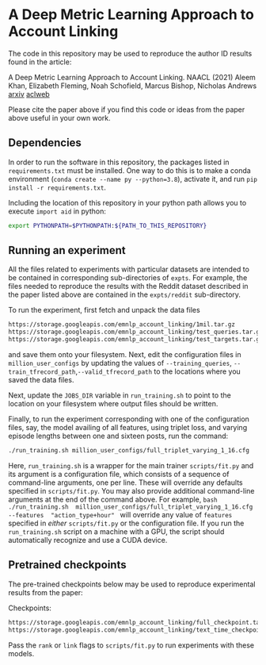 # A Deep Metric Learning Approach to Account Linking

The code in this repository may be used to reproduce the author ID
results found in the article:

A Deep Metric Learning Approach to Account Linking. NAACL (2021)
Aleem Khan, Elizabeth Fleming, Noah Schofield, Marcus Bishop, Nicholas Andrews
[arxiv](https://arxiv.org/abs/2105.07263) [aclweb](https://www.aclweb.org/anthology/2021.naacl-main.415/)

Please cite the paper above if you find this code or ideas from the
paper above useful in your own work.

## Dependencies

In order to run the software in this repository, the packages listed in 
`requirements.txt` must be installed. One way to do this is to make a 
conda environment (`conda create --name py --python=3.8`), activate it, 
and run `pip install -r requirements.txt`.

Including the location of this repository in your python path allows you 
to execute `import aid` in python:

```bash
export PYTHONPATH=$PYTHONPATH:${PATH_TO_THIS_REPOSITORY}
```

## Running an experiment

All the files related to experiments with particular datasets are 
intended to be contained in corresponding sub-directories of `expts`. 
For example, the files needed to reproduce the results with the Reddit 
dataset described in the paper listed above are contained in the 
`expts/reddit` sub-directory.

To run the experiment, first fetch and unpack the data files

```bash
https://storage.googleapis.com/emnlp_account_linking/1mil.tar.gz
https://storage.googleapis.com/emnlp_account_linking/test_queries.tar.gz
https://storage.googleapis.com/emnlp_account_linking/test_targets.tar.gz
```

and save them onto your filesystem. Next, edit the configuration files 
in `million_user_configs` by updating the values of `--training_queries`, 
`--train_tfrecord_path`,`--valid_tfrecord_path` to the locations where 
you saved the data files.

Next, update the `JOBS_DIR` variable in `run_training.sh` to point to 
the location on your filesystem where output files should be written.

Finally, to run the experiment corresponding with one of the 
configuration files, say, the model availing of all features, using 
triplet loss, and varying episode lengths between one and sixteen posts, 
run the command:

```bash
./run_training.sh million_user_configs/full_triplet_varying_1_16.cfg
```

Here, `run_training.sh` is a wrapper for the main trainer 
`scripts/fit.py` and its argument is a configuration file, which 
consists of a sequence of command-line arguments, one per line. These 
will override any defaults specified in `scripts/fit.py`. You may also 
provide additional command-line arguments at the end of the command 
above. For example, ```bash ./run_training.sh 
million_user_configs/full_triplet_varying_1_16.cfg --features 
"action_type+hour" ``` will override any value of `features` specified 
in *either* `scripts/fit.py` or the configuration file. If you run the 
`run_training.sh` script on a machine with a GPU, the script should 
automatically recognize and use a CUDA device.

## Pretrained checkpoints

The pre-trained checkpoints below may be used to reproduce
experimental results from the paper:

Checkpoints:
```bash
https://storage.googleapis.com/emnlp_account_linking/full_checkpoint.tar.gz
https://storage.googleapis.com/emnlp_account_linking/text_time_checkpoint.tar.gz  
```

Pass the `rank` or `link` flags to `scripts/fit.py` to run experiments
with these models.

